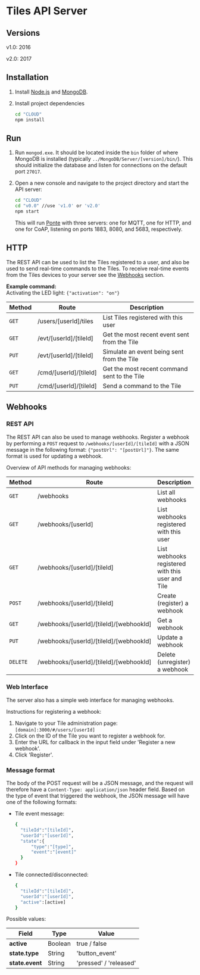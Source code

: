 # Tiles API Server

## Versions
v1.0: 2016

v2.0: 2017

## Installation

1. Install [Node.js](http://nodejs.org/) and [MongoDB](https://www.mongodb.org/).

2. Install project dependencies
   ```sh
   cd "CLOUD"
   npm install
   ```

## Run

1. Run ``mongod.exe``. It should be located inside the ``bin`` folder of where MongoDB is installed (typically ``../MongoDB/Server/[version]/bin/``). This should initialize the database and listen for connections on the default port ``27017``.

2. Open a new console and navigate to the project directory and start the API server:
   ```sh
   cd "CLOUD"
   cd "v0.0" //use 'v1.0' or 'v2.0'
   npm start
   ```

   This will run [Ponte](https://github.com/eclipse/ponte) with three servers: one for MQTT, one for HTTP, and one for CoAP, listening on ports 1883, 8080, and 5683, respectively.

## HTTP
The REST API can be used to list the Tiles registered to a user, and also be used to send real-time commands to the Tiles. To receive real-time events from the Tiles devices to your server see the [Webhooks](#Webhooks) section.

**Example command:**<br>
Activating the LED light: `{"activation": "on"}`

Method | Route | Description
--- | --- | ---
`GET` | /users/[userId]/tiles | List Tiles registered with this user
`GET` | /evt/[userId]/[tileId] | Get the most recent event sent from the Tile
`PUT` | /evt/[userId]/[tileId] | Simulate an event being sent from the Tile
`GET` | /cmd/[userId]/[tileId] | Get the most recent command sent to the Tile
`PUT` | /cmd/[userId]/[tileId] | Send a command to the Tile

<a name="Webhooks"></a>
## Webhooks
  
### REST API

The REST API can also be used to manage webhooks. Register a webhook by performing a `POST` request to `/webhooks/[userId]/[tileId]` with  a JSON message in the following format: `{"postUrl": "[postUrl]"}`. The same format is used for updating a webhook.

Overview of API methods for managing webhooks:

Method | Route | Description
--- | --- | ---
`GET` | /webhooks | List all webhooks
`GET` | /webhooks/[userId] | List webhooks registered with this user
`GET` | /webhooks/[userId]/[tileId] | List webhooks registered with this user and Tile
`POST` | /webhooks/[userId]/[tileId] | Create (register) a webhook
`GET` | /webhooks/[userId]/[tileId]/[webhookId] | Get a webhook
`PUT` | /webhooks/[userId]/[tileId]/[webhookId] | Update a webhook
`DELETE` | /webhooks/[userId]/[tileId]/[webhookId] | Delete (unregister) a webhook
  
### Web Interface
The server also has a simple web interface for managing webhooks.

Instructions for registering a webhook:

1. Navigate to your Tile administration page: `[domain]:3000/#/users/[userId]`
2. Click on the ID of the Tile you want to register a webhook for.
3. Enter the URL for callback in the input field under 'Register a new webhook'.
4. Click 'Register'.

### Message format
The body of the POST request will be a JSON message, and the request will therefore have a `Content-Type: application/json` header field. Based on the type of event that triggered the webhook, the JSON message will have one of the following formats:

- Tile event message:
  ```sh
  {
  	"tileId":"[tileId]",
  	"userId":"[userId]",
  	"state":{
    	"type":"[type]",
        "event":"[event]"
	}
  }
  ```
  
- Tile connected/disconnected:
  ```sh
  {
  	"tileId":"[tileId]",
  	"userId":"[userId]",
    "active":[active]
  }
  ```
  
Possible values:

Field | Type | Value
--- | --- | ---
**active** | Boolean | true / false
**state.type** | String | 'button_event'
**state.event** | String | 'pressed' / 'released'
